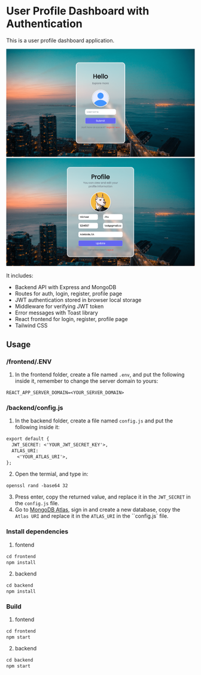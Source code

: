 # User Profile Dashboard with Authentication

This is a user profile dashboard application.

![user_profile_dashboard_home](/frontend/src/assets/user_profile_dashboard_home-min.png)
![user_profile_dashboard_profile](/frontend/src/assets/user_profile_dashboard_profile-min.png)

It includes:
- Backend API with Express and MongoDB
- Routes for auth, login, register, profile page
- JWT authentication stored in browser local storage
- Middleware for verifying JWT token
- Error messages with Toast library
- React frontend for login, register, profile page
- Tailwind CSS

## Usage
### /frontend/.ENV
1. In the frontend folder, create a file named ``.env``, and put the following inside it, remember to change the server domain to yours:
```
REACT_APP_SERVER_DOMAIN=<YOUR_SERVER_DOMAIN>
```

### /backend/config.js
1. In the backend folder, create a file named ``config.js`` and put the following inside it:
```
export default {
  JWT_SECRET: <'YOUR_JWT_SECRET_KEY'>,
  ATLAS_URI:
    <'YOUR_ATLAS_URI'>,
};
```
2. Open the termial, and type in:
```
openssl rand -base64 32
```
3. Press enter, copy the returned value, and replace it in the ``JWT_SECRET`` in the ``config.js`` file.
4. Go to [MongoDB Atlas](https://cloud.mongodb.com/), sign in and create a new database, copy the ``Atlas URI`` and replace it in the ``ATLAS_URI`` in the ``config.js` file.

### Install dependencies
1. fontend
```
cd frontend
npm install
```

2. backend
```
cd backend
npm install
```

### Build
1. fontend
```
cd frontend
npm start
```

2. backend
```
cd backend
npm start
```

